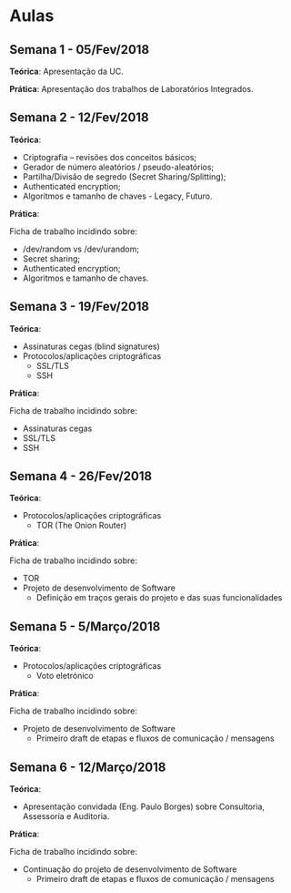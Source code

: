 # Aulas

## Semana 1 - 05/Fev/2018

**Teórica**: Apresentação da UC.

**Prática**: Apresentação dos trabalhos de Laboratórios Integrados.


## Semana 2 - 12/Fev/2018

**Teórica**:

* Criptografia – revisões dos conceitos básicos;
* Gerador de número aleatórios / pseudo-aleatórios;
* Partilha/Divisão de segredo (Secret Sharing/Splitting);
* Authenticated encryption;
* Algoritmos e tamanho de chaves - Legacy, Futuro.

**Prática**:

Ficha de trabalho incidindo sobre:
* /dev/random vs /dev/urandom;
* Secret sharing;
* Authenticated encryption;
* Algoritmos e tamanho de chaves.


## Semana 3 - 19/Fev/2018

**Teórica**:

* Assinaturas cegas (blind signatures)
* Protocolos/aplicações criptográficas
    * SSL/TLS
    * SSH

**Prática**:

Ficha de trabalho incidindo sobre:
* Assinaturas cegas
* SSL/TLS
* SSH


## Semana 4 - 26/Fev/2018

**Teórica**:

* Protocolos/aplicações criptográficas
    * TOR (The Onion Router)


**Prática**:

Ficha de trabalho incidindo sobre:
* TOR
* Projeto de desenvolvimento de Software
  * Definição em traços gerais do projeto e das suas funcionalidades



## Semana 5 - 5/Março/2018

  **Teórica**:

  * Protocolos/aplicações criptográficas
      * Voto eletrónico


  **Prática**:

  Ficha de trabalho incidindo sobre:
  * Projeto de desenvolvimento de Software
    * Primeiro draft de etapas e fluxos de comunicação / mensagens


## Semana 6 - 12/Março/2018

  **Teórica**:

  * Apresentação convidada (Eng. Paulo Borges) sobre Consultoria, Assessoria e Auditoria.


  **Prática**:

  Ficha de trabalho incidindo sobre:
  * Continuação do projeto de desenvolvimento de Software
    * Primeiro draft de etapas e fluxos de comunicação / mensagens
